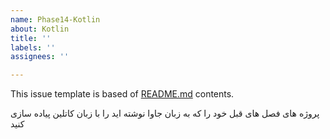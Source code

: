```yaml
---
name: Phase14-Kotlin
about: Kotlin
title: ''
labels: ''
assignees: ''

---
```


This issue template is based of [README.md](README.md) contents.

پروژه های فصل های قبل خود را که به زبان جاوا نوشته اید را با زبان کاتلین پیاده سازی کنید
